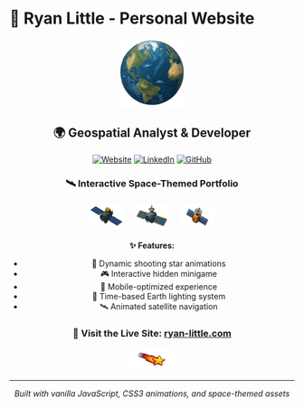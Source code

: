 # 🚀 Ryan Little - Personal Website

<div align="center">
  <img src="assets/images/earthsprite.png" alt="Earth Sprite" width="120" height="120">
  
  ## 🌍 Geospatial Analyst & Developer
  
  [![Website](https://img.shields.io/badge/Website-ryan--little.com-blue?style=for-the-badge)](https://ryan-little.com)
  [![LinkedIn](https://img.shields.io/badge/LinkedIn-Ryan%20Little-blue?style=for-the-badge&logo=linkedin)](https://linkedin.com/in/rpdlittle)
  [![GitHub](https://img.shields.io/badge/GitHub-ryan--little-green?style=for-the-badge&logo=github)](https://github.com/ryan-little)
  
  ### 🛰️ Interactive Space-Themed Portfolio
  
  <div style="display: flex; justify-content: center; gap: 20px; margin: 20px 0;">
    <img src="assets/images/satellite1.png" alt="Satellite 1" width="60" height="45">
    <img src="assets/images/satellite2.png" alt="Satellite 2" width="60" height="45">
    <img src="assets/images/satellite3.png" alt="Satellite 3" width="60" height="45">
  </div>
  
  **✨ Features:**
  - 🌟 Dynamic shooting star animations
  - 🎮 Interactive hidden minigame
  - 📱 Mobile-optimized experience
  - 🌙 Time-based Earth lighting system
  - 🛰️ Animated satellite navigation
  
  ### 🎯 **Visit the Live Site: [ryan-little.com](https://ryan-little.com)**
  
  <img src="assets/images/shootingstar.png" alt="Shooting Star" width="80" height="40">
  
  ---
  
  *Built with vanilla JavaScript, CSS3 animations, and space-themed assets*
</div>
